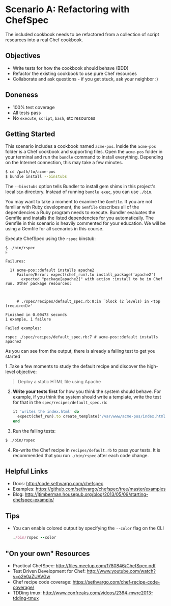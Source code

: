 Scenario A: Refactoring with ChefSpec
=====================================

The included cookbook needs to be refactored from a collection of script
resources into a real Chef cookbook.


Objectives
----------
- Write tests for how the cookbook should behave (BDD)
- Refactor the existing cookbook to use pure Chef resources
- Collaborate and ask questions - if you get stuck, ask your neighbor :)


Doneness
--------
- 100% test coverage
- All tests pass
- No `execute`, `script`, `bash`, etc resources


Getting Started
---------------
This scenario includes a cookbook named `acme-pos`. Inside the `acme-pos`
folder is a Chef cookbook and supporting files. Open the `acme-pos` folder in
your terminal and run the `bundle` command to install everything. Depending on
the Internet connection, this may take a few minutes.

```bash
$ cd /path/to/acme-pos
$ bundle install --binstubs
```

The `--binstubs` option tells Bundler to install gem shims in this project's
local `bin` directory. Instead of running `bundle exec`, you can use `./bin`.

You may want to take a moment to examine the `Gemfile`. If you are not familiar
with Ruby development, the `Gemfile` describes all of the dependencies a Ruby
program needs to execute. Bundler evaluates the Gemfile and installs the listed
dependencies for you automatically. The Gemfile in this scenario is heavily
commented for your education. We will be using a Gemfile for all scenarios in
this course.

Execute ChefSpec using the `rspec` binstub:

```text
$ ./bin/rspec
F

Failures:

  1) acme-pos::default installs apache2
     Failure/Error: expect(chef_run).to install_package('apache2')
       expected "package[apache2]" with action :install to be in Chef run. Other package resources:



     # ./spec/recipes/default_spec.rb:8:in `block (2 levels) in <top (required)>'

Finished in 0.00473 seconds
1 example, 1 failure

Failed examples:

rspec ./spec/recipes/default_spec.rb:7 # acme-pos::default installs apache2
```

As you can see from the output, there is already a failing test to get you
started

1 .Take a few moments to study the default recipe and discover the high-level
objective:

  > Deploy a static HTML file using Apache

2. **Write your tests first** for how you think the system should behave. For
example, if you think the system should write a template, write the test for
that in the `spec/recipes/default_spec.rb`:

   ```ruby
   it 'writes the index.html' do
     expect(chef_run).to create_template('/var/www/acme-pos/index.html')
   end
   ```

3. Run the failing tests:

  ```bash
  $ ./bin/rspec
  ```

4. Re-write the Chef recipe in `recipes/default.rb` to pass your tests. It is
recommended that you run `./bin/rspec` after each code change.



Helpful Links
-------------
- Docs: http://code.sethvargo.com/chefspec
- Examples: https://github.com/sethvargo/chefspec/tree/master/examples
- Blog: http://jtimberman.housepub.org/blog/2013/05/09/starting-chefspec-example/


Tips
----
- You can enable colored output by specifying the `--color` flag on the CLI

  ```ruby
  ./bin/rspec --color
  ```


"On your own" Resources
-----------------------
- Practical ChefSpec: http://files.meetup.com/1780846/ChefSpec.pdf
- Test Driven Development for Chef: http://www.youtube.com/watch?v=o2e0aZUAVGw
- Chef recipe code coverage: https://sethvargo.com/chef-recipe-code-coverage/
- TDDing tmux: http://www.confreaks.com/videos/2364-mwrc2013-tdding-tmux
